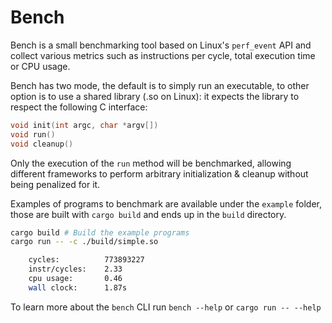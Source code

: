 # Bench

Bench is a small benchmarking tool based on Linux's `perf_event` API and collect various metrics such as instructions per cycle, total execution time or CPU usage.

Bench has two mode, the default is to simply run an executable, to other option
is to use a shared library (.so on Linux): it expects the library to respect
the following C interface:

```c
void init(int argc, char *argv[])
void run()
void cleanup()
```

Only the execution of the `run` method will be benchmarked, allowing different frameworks to perform arbitrary initialization & cleanup without being penalized for it.

Examples of programs to benchmark are available under the `example` folder, those are built with `cargo build` and ends up in the `build` directory.

```sh
cargo build # Build the example programs
cargo run -- -c ./build/simple.so

	cycles:          773893227
	instr/cycles:    2.33
	cpu usage:       0.46
	wall clock:      1.87s
```

To learn more about the `bench` CLI run `bench --help` or `cargo run -- --help`

